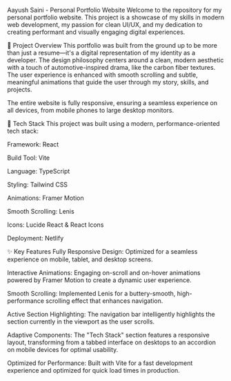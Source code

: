 Aayush Saini - Personal Portfolio Website
Welcome to the repository for my personal portfolio website. This project is a showcase of my skills in modern web development, my passion for clean UI/UX, and my dedication to creating performant and visually engaging digital experiences.


📖 Project Overview
This portfolio was built from the ground up to be more than just a resume—it's a digital representation of my identity as a developer. The design philosophy centers around a clean, modern aesthetic with a touch of automotive-inspired drama, like the carbon fiber textures. The user experience is enhanced with smooth scrolling and subtle, meaningful animations that guide the user through my story, skills, and projects.

The entire website is fully responsive, ensuring a seamless experience on all devices, from mobile phones to large desktop monitors.

🚀 Tech Stack
This project was built using a modern, performance-oriented tech stack:

Framework: React

Build Tool: Vite

Language: TypeScript

Styling: Tailwind CSS

Animations: Framer Motion

Smooth Scrolling: Lenis

Icons: Lucide React & React Icons

Deployment: Netlify

✨ Key Features
Fully Responsive Design: Optimized for a seamless experience on mobile, tablet, and desktop screens.

Interactive Animations: Engaging on-scroll and on-hover animations powered by Framer Motion to create a dynamic user experience.

Smooth Scrolling: Implemented Lenis for a buttery-smooth, high-performance scrolling effect that enhances navigation.

Active Section Highlighting: The navigation bar intelligently highlights the section currently in the viewport as the user scrolls.

Adaptive Components: The "Tech Stack" section features a responsive layout, transforming from a tabbed interface on desktops to an accordion on mobile devices for optimal usability.

Optimized for Performance: Built with Vite for a fast development experience and optimized for quick load times in production.
